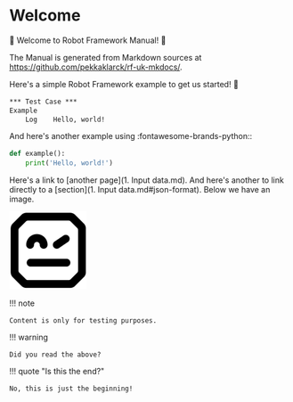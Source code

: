 # Welcome

:blue_book: Welcome to Robot Framework Manual! :open_book:

The Manual is generated from Markdown sources at https://github.com/pekkaklarck/rf-uk-mkdocs/.

Here's a simple Robot Framework example to get us started! :rocket:

```robotframework
*** Test Case ***
Example
    Log    Hello, world!
```

And here's another example using :fontawesome-brands-python::

```python
def example():
    print('Hello, world!')
```

Here's a link to [another page](1. Input data.md). And here's another to
link directly to a [section](1. Input data.md#json-format). Below we have an image.

![Logo](styles/logo.png)

!!! note

    Content is only for testing purposes.

!!! warning

    Did you read the above?

!!! quote "Is this the end?"

    No, this is just the beginning!
